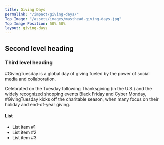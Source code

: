 ```yaml
---
title: Giving Days
permalink: "/impact/giving-days/"
Top Image: "/assets/images/masthead-giving-days.jpg"
Top Image Position: 50% 50%
layout: giving-days
---
```


## Second level heading
### Third level heading

#GivingTuesday is a global day of giving fueled by the power of social media and collaboration. 

Celebrated on the Tuesday following Thanksgiving (in the U.S.) and the widely recognized shopping events Black Friday and Cyber Monday, #GivingTuesday kicks off the charitable season, when many focus on their holiday and end-of-year giving.

#### List
* List item #1
* List item #2
* List item #3
